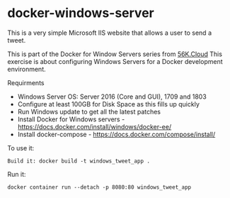 # docker-windows-server

This is a very simple Microsoft IIS website that allows a user to send a tweet. 

This is part of the Docker for Window Servers series from [56K.Cloud](www.56k.cloud) This exercise is about configuring Windows Servers for a Docker development environment.

Requirments

* Windows Server OS: Server 2016 (Core and GUI), 1709 and 1803
* Configure at least 100GB for Disk Space as this fills up quickly
* Run Windows update to get all the latest patches
* Install Docker for Windows servers - https://docs.docker.com/install/windows/docker-ee/
* Install docker-compose - https://docs.docker.com/compose/install/

To use it:

```Build it: docker build -t windows_tweet_app . ```

Run it: 

```docker container run --detach -p 8080:80 windows_tweet_app```